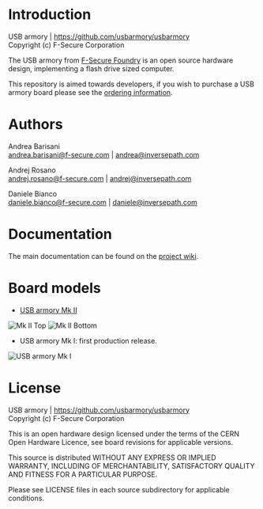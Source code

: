 Introduction
============

USB armory | https://github.com/usbarmory/usbarmory  
Copyright (c) F-Secure Corporation

The USB armory from [F-Secure Foundry](https://foundry.f-secure.com) is an open
source hardware design, implementing a flash drive sized computer.

This repository is aimed towards developers, if you wish to purchase a USB
armory board please see the [ordering information](https://github.com/usbarmory/usbarmory/wiki/Ordering-information).

Authors
=======

Andrea Barisani  
andrea.barisani@f-secure.com | andrea@inversepath.com  

Andrej Rosano  
andrej.rosano@f-secure.com | andrej@inversepath.com  

Daniele Bianco  
daniele.bianco@f-secure.com | daniele@inversepath.com  

Documentation
=============

The main documentation can be found on the
[project wiki](https://github.com/usbarmory/usbarmory/wiki).

Board models
============

* [USB armory Mk II](https://github.com/usbarmory/usbarmory/wiki/Mk-II-Introduction)

![Mk II Top](https://github.com/usbarmory/usbarmory/wiki/images/armory-mark-two-top.png)
![Mk II Bottom](https://github.com/usbarmory/usbarmory/wiki/images/armory-mark-two-bottom.png)

* USB armory Mk I: first production release.

![USB armory Mk I](https://github.com/usbarmory/usbarmory/wiki/images/armory-mark-one.png)

License
=======

USB armory | https://github.com/usbarmory/usbarmory  
Copyright (c) F-Secure Corporation

This is an open hardware design licensed under the terms of the CERN Open
Hardware Licence, see board revisions for applicable versions.

This source is distributed WITHOUT ANY EXPRESS OR IMPLIED WARRANTY, INCLUDING
OF MERCHANTABILITY, SATISFACTORY QUALITY AND FITNESS FOR A PARTICULAR PURPOSE.

Please see LICENSE files in each source subdirectory for applicable conditions.
